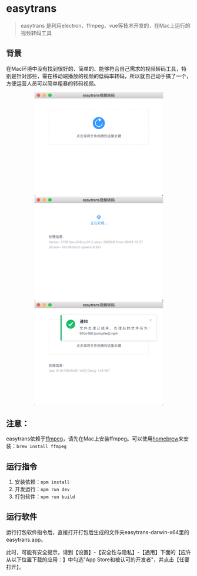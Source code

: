 # easytrans
> easytrans 是利用electron、ffmpeg、vue等技术开发的，在Mac上运行的视频转码工具

## 背景
在Mac环境中没有找到很好的、简单的、能够符合自己需求的视频转码工具，特别是针对那些，需在移动端播放的视频的低码率转码，所以就自己动手搞了一个，方便运营人员可以简单粗暴的转码视频。

<p align="center">
	<img src="./static/easytrans01.png" width="350"/>
	<img src="./static/easytrans02.png" width="350"/>
	<img src="./static/easytrans03.png" width="350"/>
</p>

## 注意：
easytrans依赖于[ffmpeg](https://github.com/FFmpeg/FFmpeg)，请先在Mac上安装ffmpeg。可以使用[homebrew](https://brew.sh/)来安装：`brew install ffmpeg`

## 运行指令
1. 安装依赖：`npm install`
2. 开发运行：`npm run dev`
3. 打包软件：`npm run build`

## 运行软件
运行打包软件指令后，直接打开打包后生成的文件夹easytrans-darwin-x64里的easytrans.app。

此时，可能有安全提示，请到【设置】-【安全性与隐私】-【通用】下面的【应许从以下位置下载的应用：】中勾选"App Store和被认可的开发者"，并点击【任要打开】。